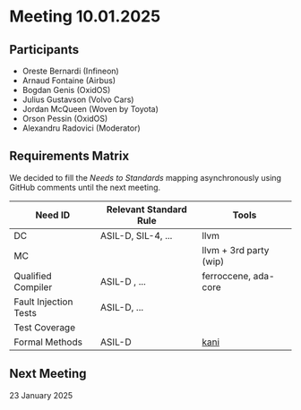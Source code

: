 # Meeting 10.01.2025

## Participants
- Oreste Bernardi (Infineon)
- Arnaud Fontaine (Airbus)
- Bogdan Genis (OxidOS)
- Julius Gustavson (Volvo Cars)
- Jordan McQueen (Woven by Toyota)
- Orson Pessin (OxidOS)
- Alexandru Radovici (Moderator)


## Requirements Matrix

We decided to fill the *Needs to Standards* mapping asynchronously
using GitHub comments until the next meeting.

| Need ID | Relevant Standard Rule | Tools |
|---------|----------------------|-------|
| DC      | ASIL-D, SIL-4, ...   | llvm  |
| MC      |                      | llvm + 3rd party (wip) |
| Qualified Compiler | ASIL-D , ...  | ferroccene, ada-core |
| Fault Injection Tests | ASIL-D, ... |  |
| Test Coverage | | |
| Formal Methods | ASIL-D | [kani](https://model-checking.github.io/kani/) |

## Next Meeting

23 January 2025
